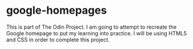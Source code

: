 # google-homepages
This is part of The Odin Project. I am going to attempt to recreate the Google homepage to put my learning into practice.
I will be using HTML5 and CSS in order to complete this project.
